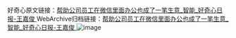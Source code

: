 好奇心原文链接：[帮助公司员工在微信里面办公也成了一笔生意_智能_好奇心日报-王嘉俊 ](https://www.qdaily.com/articles/10128.html)
WebArchive归档链接：[帮助公司员工在微信里面办公也成了一笔生意_智能_好奇心日报-王嘉俊 ](http://web.archive.org/web/20190623155706/https://www.qdaily.com/articles/10128.html)
![image](http://ww3.sinaimg.cn/large/007d5XDply1g3vv65vwegj30u02j0h4f)